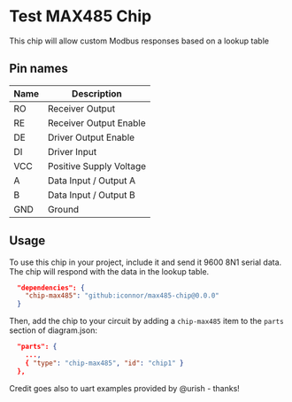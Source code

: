 # Test MAX485 Chip

This chip will allow custom Modbus responses based on a lookup table

## Pin names

| Name | Description              |
| ---- | ------------------------ |
| RO   | Receiver Output          |
| RE   | Receiver Output Enable   |
| DE   | Driver Output Enable     |
| DI   | Driver Input             |
| VCC  | Positive Supply Voltage  |
| A    | Data Input / Output A    |
| B    | Data Input / Output B    |
| GND  | Ground                   |

## Usage

To use this chip in your project, include it and send it 9600 8N1 serial data. The chip will respond with the data in the lookup table.

```json
  "dependencies": {
    "chip-max485": "github:iconnor/max485-chip@0.0.0"
  }
```

Then, add the chip to your circuit by adding a `chip-max485` item to the `parts` section of diagram.json:

```json
  "parts": {
    ...,
    { "type": "chip-max485", "id": "chip1" }
  },
```

Credit goes also to uart examples provided by @urish - thanks!
